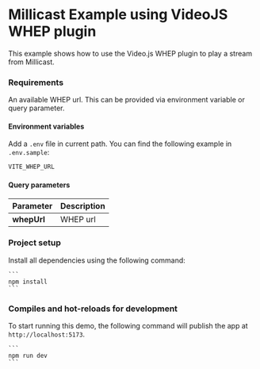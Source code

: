 # Millicast Example using VideoJS WHEP plugin

This example shows how to use the Video.js WHEP plugin to play a stream from Millicast.

### Requirements

An available WHEP url. This can be provided via environment variable or query parameter.

#### Environment variables

Add a `.env` file in current path. You can find the following example in `.env.sample`:

```sh
VITE_WHEP_URL
```

#### Query parameters

| Parameter | Description |
| --- | --- |
| **whepUrl**  | WHEP url |

### Project setup

Install all dependencies using the following command:

    ```
    npm install
    ```

### Compiles and hot-reloads for development

To start running this demo, the following command will publish the app at `http://localhost:5173`.

    ```
    npm run dev
    ```
